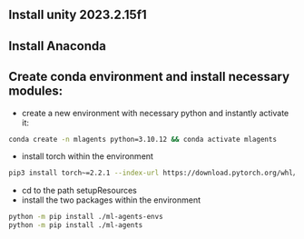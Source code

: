 ## Install unity 2023.2.15f1
## Install Anaconda
## Create conda environment and install necessary modules:
- create a new environment with necessary python and instantly activate it: 
```sh
conda create -n mlagents python=3.10.12 && conda activate mlagents
```

- install torch within the environment
```sh
pip3 install torch~=2.2.1 --index-url https://download.pytorch.org/whl/cu121
```
- cd to the path setupResources
- install the two packages within the environment
 ```sh
python -m pip install ./ml-agents-envs
python -m pip install ./ml-agents
```